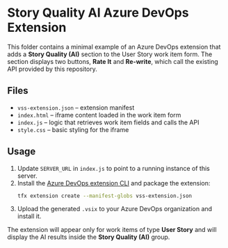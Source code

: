 # Story Quality AI Azure DevOps Extension

This folder contains a minimal example of an Azure DevOps extension that adds a **Story Quality (AI)** section to the User Story work item form. The section displays two buttons, **Rate It** and **Re-write**, which call the existing API provided by this repository.

## Files

- `vss-extension.json` – extension manifest
- `index.html` – iframe content loaded in the work item form
- `index.js` – logic that retrieves work item fields and calls the API
- `style.css` – basic styling for the iframe

## Usage

1. Update `SERVER_URL` in `index.js` to point to a running instance of this server.
2. Install the [Azure DevOps extension CLI](https://learn.microsoft.com/azure/devops/extend/develop/command-line?view=azure-devops) and package the extension:
   ```bash
   tfx extension create --manifest-globs vss-extension.json
   ```
3. Upload the generated `.vsix` to your Azure DevOps organization and install it.

The extension will appear only for work items of type **User Story** and will display the AI results inside the **Story Quality (AI)** group.
